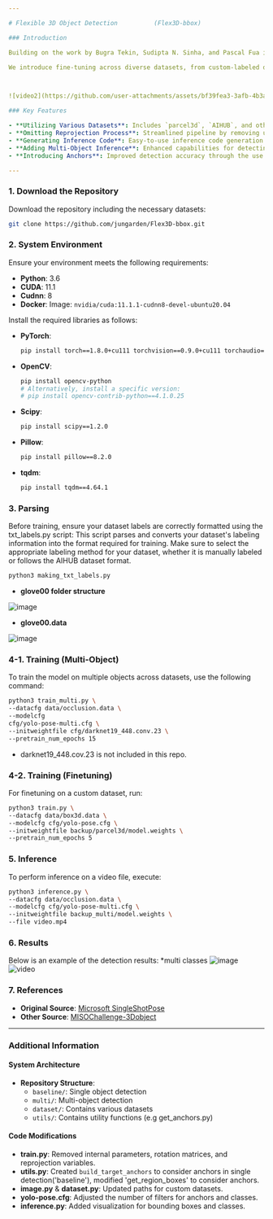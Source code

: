 ```yaml
---

# Flexible 3D Object Detection          (Flex3D-bbox)

### Introduction

Building on the work by Bugra Tekin, Sudipta N. Sinha, and Pascal Fua in "Real-Time Seamless Single Shot 6D Object Pose Prediction" (CVPR 2018), this implementation enhances the original framework to better address everyday object detection tasks.   [Paper](http://openaccess.thecvf.com/content_cvpr_2018/papers/Tekin_Real-Time_Seamless_Single_CVPR_2018_paper.pdf)

We introduce fine-tuning across diverse datasets, from custom-labeled data to standard benchmarks, with seamless parsing of both into a unified labeling format. The system supports multiple input types, including images and videos, and is optimized for robust multi-object and multi-class inference. These improvements make the method highly adaptable and effective for a wide range of real-world applications.



![video2](https://github.com/user-attachments/assets/bf39fea3-3afb-4b3a-aca9-0a6a4da62ab0)

### Key Features

- **Utilizing Various Datasets**: Includes `parcel3d`, `AIHUB`, and other "manually labeled" custom datasets.
- **Omitting Reprojection Process**: Streamlined pipeline by removing unnecessary reprojection.
- **Generating Inference Code**: Easy-to-use inference code generation.
- **Adding Multi-Object Inference**: Enhanced capabilities for detecting multiple objects simultaneously.
- **Introducing Anchors**: Improved detection accuracy through the use of anchors.

---
```


### 1. Download the Repository

Download the repository including the necessary datasets:

```sh
git clone https://github.com/jungarden/Flex3D-bbox.git
```

### 2. System Environment

Ensure your environment meets the following requirements:

- **Python**: 3.6
- **CUDA**: 11.1
- **Cudnn**: 8
- **Docker**: Image: `nvidia/cuda:11.1.1-cudnn8-devel-ubuntu20.04`

Install the required libraries as follows:

- **PyTorch**:

    ```sh
    pip install torch==1.8.0+cu111 torchvision==0.9.0+cu111 torchaudio==0.8.0 -f https://download.pytorch.org/whl/torch_stable.html
    ```

- **OpenCV**:

    ```sh
    pip install opencv-python
    # Alternatively, install a specific version:
    # pip install opencv-contrib-python==4.1.0.25
    ```

- **Scipy**:

    ```sh
    pip install scipy==1.2.0
    ```

- **Pillow**:

    ```sh
    pip install pillow==8.2.0
    ```

- **tqdm**:

    ```sh
    pip install tqdm==4.64.1
    ```

### 3. Parsing

Before training, ensure your dataset labels are correctly formatted using the txt_labels.py script: This script parses and converts your dataset's labeling information into the format required for training. Make sure to select the appropriate labeling method for your dataset, whether it is manually labeled or follows the AIHUB dataset format.

```sh
python3 making_txt_labels.py
```
- **glove00 folder structure**

  
![image](https://github.com/user-attachments/assets/f66df63c-ecd4-43d1-9d33-7c676b6d6eb6)

- **glove00.data**

  
![image](https://github.com/user-attachments/assets/723c7cde-43e7-442a-8b76-dd37cba33793) 


### 4-1. Training (Multi-Object)

To train the model on multiple objects across datasets, use the following command:

```sh
python3 train_multi.py \
--datacfg data/occlusion.data \
--modelcfg
cfg/yolo-pose-multi.cfg \
--initweightfile cfg/darknet19_448.conv.23 \ 
--pretrain_num_epochs 15
```
* darknet19_448.cov.23 is not included in this repo.

### 4-2. Training (Finetuning)

For finetuning on a custom dataset, run:

```sh
python3 train.py \
--datacfg data/box3d.data \
--modelcfg cfg/yolo-pose.cfg \
--initweightfile backup/parcel3d/model.weights \
--pretrain_num_epochs 5
```

### 5. Inference

To perform inference on a video file, execute:

```sh
python3 inference.py \
--datacfg data/occlusion.data \
--modelcfg cfg/yolo-pose-multi.cfg \
--initweightfile backup_multi/model.weights \
--file video.mp4
```

### 6. Results

Below is an example of the detection results:
*multi classes
![image](https://github.com/user-attachments/assets/80527fda-cfbc-41ae-b5b3-88779a124084)
![video](https://github.com/user-attachments/assets/43aae97d-c3c4-428c-a886-c2a883a1bf1d)

### 7. References

- **Original Source**: [Microsoft SingleShotPose](https://github.com/microsoft/singleshotpose)
- **Other Source**: [MISOChallenge-3Dobject](https://github.com/DatathonInfo/MISOChallenge-3Dobject)

---

### Additional Information

#### System Architecture
- **Repository Structure**:
  - `baseline/`: Single object detection
  - `multi/`: Multi-object detection
  - `dataset/`: Contains various datasets
  - `utils/`: Contains utility functions (e.g get_anchors.py)

#### Code Modifications

- **train.py**: Removed internal parameters, rotation matrices, and reprojection variables.
- **utils.py**: Created `build_target_anchors` to consider anchors in single detection('baseline'), modified 'get_region_boxes' to consider anchors.
- **image.py** & **dataset.py**: Updated paths for custom datasets.
- **yolo-pose.cfg**: Adjusted the number of filters for anchors and classes.
- **inference.py**: Added visualization for bounding boxes and classes.
